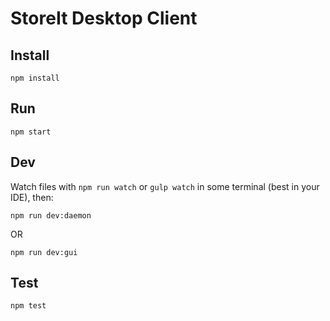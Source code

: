 StoreIt Desktop Client
======================

Install
-------

```
npm install
```

Run
-------

```
npm start
```

Dev
---

Watch files with `npm run watch` or `gulp watch` in some terminal (best in your IDE), then:

```
npm run dev:daemon
```

OR

```
npm run dev:gui
```

Test
----

```
npm test
```
